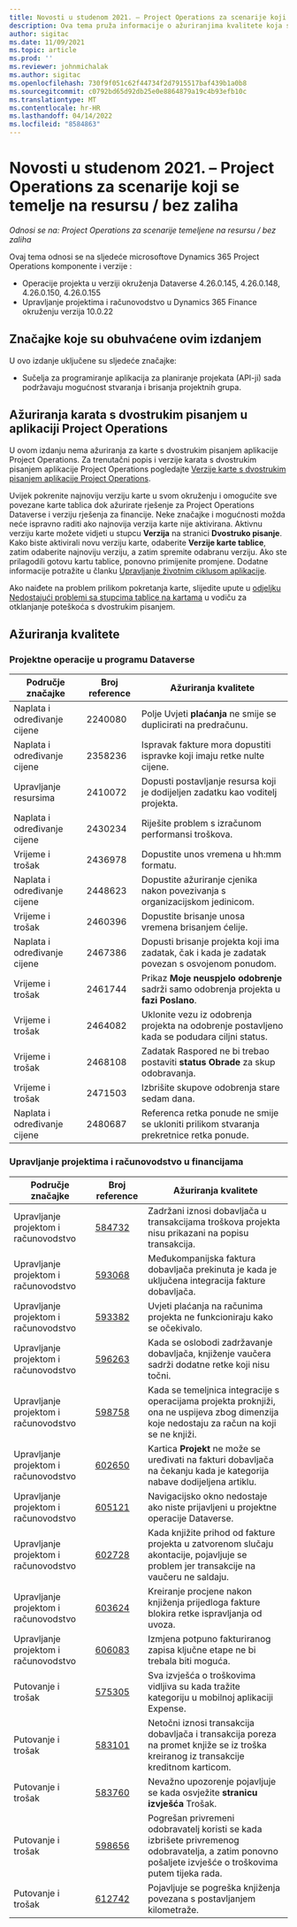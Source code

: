 ```yaml
---
title: Novosti u studenom 2021. – Project Operations za scenarije koji se temelje na resursu / bez zaliha
description: Ova tema pruža informacije o ažuriranjima kvalitete koja su dostupna u izdanju projektnih operacija u studenome 2021. za scenarije koji se temelje na resursima/nenaseljenim resursima.
author: sigitac
ms.date: 11/09/2021
ms.topic: article
ms.prod: ''
ms.reviewer: johnmichalak
ms.author: sigitac
ms.openlocfilehash: 730f9f051c62f44734f2d7915517baf439b1a0b8
ms.sourcegitcommit: c0792bd65d92db25e0e8864879a19c4b93efb10c
ms.translationtype: MT
ms.contentlocale: hr-HR
ms.lasthandoff: 04/14/2022
ms.locfileid: "8584863"
---
```

# <a name="whats-new-november-2021---project-operations-for-resourcenon-stocked-based-scenarios"></a>Novosti u studenom 2021. – Project Operations za scenarije koji se temelje na resursu / bez zaliha

*Odnosi se na: Project Operations za scenarije temeljene na resursu / bez zaliha*

Ovaj tema odnosi se na sljedeće microsoftove Dynamics 365 Project Operations komponente i verzije :

- Operacije projekta u verziji okruženja Dataverse 4.26.0.145, 4.26.0.148, 4.26.0.150, 4.26.0.155
- Upravljanje projektima i računovodstvo u Dynamics 365 Finance okruženju verzija 10.0.22

## <a name="features-included-in-this-release"></a>Značajke koje su obuhvaćene ovim izdanjem

U ovo izdanje uključene su sljedeće značajke:

- Sučelja za programiranje aplikacija za planiranje projekata (API-ji) sada podržavaju mogućnost stvaranja i brisanja projektnih grupa.

## <a name="project-operations-dual-write-maps-updates"></a>Ažuriranja karata s dvostrukim pisanjem u aplikaciji Project Operations

U ovom izdanju nema ažuriranja za karte s dvostrukim pisanjem aplikacije Project Operations. Za trenutačni popis i verzije karata s dvostrukim pisanjem aplikacije Project Operations pogledajte [Verzije karte s dvostrukim pisanjem aplikacije Project Operations](/dynamics365/project-operations/environment/resource-dual-write-maps).

Uvijek pokrenite najnoviju verziju karte u svom okruženju i omogućite sve povezane karte tablica dok ažurirate rješenje za Project Operations Dataverse i verziju rješenja za financije. Neke značajke i mogućnosti možda neće ispravno raditi ako najnovija verzija karte nije aktivirana. Aktivnu verziju karte možete vidjeti u stupcu **Verzija** na stranici **Dvostruko pisanje**. Kako biste aktivirali novu verziju karte, odaberite **Verzije karte tablice**, zatim odaberite najnoviju verziju, a zatim spremite odabranu verziju. Ako ste prilagodili gotovu kartu tablice, ponovno primijenite promjene. Dodatne informacije potražite u članku [Upravljanje životnim ciklusom aplikacije](/dynamics365/fin-ops-core/dev-itpro/data-entities/dual-write/app-lifecycle-management).

Ako naiđete na problem prilikom pokretanja karte, slijedite upute u [odjeljku Nedostajući problemi sa stupcima tablice na kartama](/dynamics365/fin-ops-core/dev-itpro/data-entities/dual-write/dual-write-troubleshooting-finops-upgrades#missing-table-columns-issue-on-maps) u vodiču za otklanjanje poteškoća s dvostrukim pisanjem.

## <a name="quality-updates"></a>Ažuriranja kvalitete

### <a name="project-operations-in-dataverse"></a>Projektne operacije u programu Dataverse

| Područje značajke | Broj reference | Ažuriranja kvalitete |
| --- | --- | --- |
| Naplata i određivanje cijene | 2240080 | Polje Uvjeti **plaćanja** ne smije se duplicirati na predračunu. |
| Naplata i određivanje cijene | 2358236 | Ispravak fakture mora dopustiti ispravke koji imaju retke nulte cijene. |
| Upravljanje resursima | 2410072 | Dopusti postavljanje resursa koji je dodijeljen zadatku kao voditelj projekta. |
| Naplata i određivanje cijene | 2430234 | Riješite problem s izračunom performansi troškova. |
| Vrijeme i trošak | 2436978 | Dopustite unos vremena u hh:mm formatu. |
| Naplata i određivanje cijene | 2448623 | Dopustite ažuriranje cjenika nakon povezivanja s organizacijskom jedinicom. |
| Vrijeme i trošak | 2460396 | Dopustite brisanje unosa vremena brisanjem ćelije. |
| Naplata i određivanje cijene | 2467386 | Dopusti brisanje projekta koji ima zadatak, čak i kada je zadatak povezan s osvojenom ponudom. |
| Vrijeme i trošak | 2461744 | Prikaz **Moje neuspjelo odobrenje** sadrži samo odobrenja projekta u **fazi Poslano**. |
| Vrijeme i trošak | 2464082 | Uklonite vezu iz odobrenja projekta na odobrenje postavljeno kada se podudara ciljni status. |
| Vrijeme i trošak | 2468108 | Zadatak Raspored ne bi trebao postaviti **status Obrade** za skup odobravanja. |
| Vrijeme i trošak | 2471503 | Izbrišite skupove odobrenja stare sedam dana. |
| Naplata i određivanje cijene | 2480687 | Referenca retka ponude ne smije se ukloniti prilikom stvaranja prekretnice retka ponude. |

### <a name="project-management-and-accounting-in-finance"></a>Upravljanje projektima i računovodstvo u financijama

| Područje značajke | Broj reference | Ažuriranja kvalitete |
| --- | --- | --- |
| Upravljanje projektom i računovodstvo | [584732](https://fix.lcs.dynamics.com/Issue/Details/?bugId=584732) | Zadržani iznosi dobavljača u transakcijama troškova projekta nisu prikazani na popisu transakcija. |
| Upravljanje projektom i računovodstvo | [593068](https://fix.lcs.dynamics.com/Issue/Details/?bugId=593068) | Međukompanijska faktura dobavljača prekinuta je kada je uključena integracija fakture dobavljača. |
| Upravljanje projektom i računovodstvo | [593382](https://fix.lcs.dynamics.com/Issue/Details/?bugId=593382) | Uvjeti plaćanja na računima projekta ne funkcioniraju kako se očekivalo. |
| Upravljanje projektom i računovodstvo | [596263](https://fix.lcs.dynamics.com/Issue/Details/?bugId=596263) | Kada se oslobodi zadržavanje dobavljača, knjiženje vaučera sadrži dodatne retke koji nisu točni. |
| Upravljanje projektom i računovodstvo | [598758](https://fix.lcs.dynamics.com/Issue/Details/?bugId=598758) | Kada se temeljnica integracije s operacijama projekta proknjiži, ona ne uspijeva zbog dimenzija koje nedostaju za račun na koji se ne knjiži. |
| Upravljanje projektom i računovodstvo | [602650](https://fix.lcs.dynamics.com/Issue/Details/?bugId=602650) | Kartica **Projekt** ne može se uređivati na fakturi dobavljača na čekanju kada je kategorija nabave dodijeljena artiklu. |
| Upravljanje projektom i računovodstvo | [605121](https://fix.lcs.dynamics.com/Issue/Details/?bugId=605121) | Navigacijsko okno nedostaje ako niste prijavljeni u projektne operacije Dataverse. |
| Upravljanje projektom i računovodstvo | [602728](https://fix.lcs.dynamics.com/Issue/Details/?bugId=602728) | Kada knjižite prihod od fakture projekta u zatvorenom slučaju akontacije, pojavljuje se problem jer transakcije na vaučeru ne saldaju. |
| Upravljanje projektom i računovodstvo | [603624](https://fix.lcs.dynamics.com/Issue/Details/?bugId=603624) | Kreiranje procjene nakon knjiženja prijedloga fakture blokira retke ispravljanja od uvoza. |
| Upravljanje projektom i računovodstvo | [606083](https://fix.lcs.dynamics.com/Issue/Details/?bugId=606083) | Izmjena potpuno fakturiranog zapisa ključne etape ne bi trebala biti moguća. |
| Putovanje i trošak | [575305](https://fix.lcs.dynamics.com/Issue/Details/?bugId=575305) | Sva izvješća o troškovima vidljiva su kada tražite kategoriju u mobilnoj aplikaciji Expense. |
| Putovanje i trošak | [583101](https://fix.lcs.dynamics.com/Issue/Details/?bugId=583101) | Netočni iznosi transakcija dobavljača i transakcija poreza na promet knjiže se iz troška kreiranog iz transakcije kreditnom karticom. |
| Putovanje i trošak | [583760](https://fix.lcs.dynamics.com/Issue/Details/?bugId=583760) | Nevažno upozorenje pojavljuje se kada osvježite **stranicu izvješća** Trošak. |
| Putovanje i trošak | [598656](https://fix.lcs.dynamics.com/Issue/Details/?bugId=598656) | Pogrešan privremeni odobravatelj koristi se kada izbrišete privremenog odobravatelja, a zatim ponovno pošaljete izvješće o troškovima putem tijeka rada. |
| Putovanje i trošak | [612742](https://fix.lcs.dynamics.com/Issue/Details/?bugId=612742) | Pojavljuje se pogreška knjiženja povezana s postavljanjem kilometraže. |
